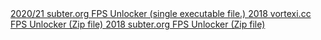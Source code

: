 <div class="download-buttons">
  <a class="download-button" href="https://github.com/copyrighttxt/subter-sfu/releases/download/v1.0.0/RFU.exe" download>
    2020/21 subter.org FPS Unlocker (single executable file.)
  </a>

  <a class="download-button" href="https://github.com/copyrighttxt/vortexi-vfu/releases/download/1.0/VFU-x64.zip" download>
    2018 vortexi.cc FPS Unlocker (Zip file)
  </a>

  <a class="download-button" href="https://github.com/copyrighttxt/sfu-2018/releases/download/1.0/SFU-x64.zip" download>
    2018 subter.org FPS Unlocker (Zip file)
  </a>
</div>

